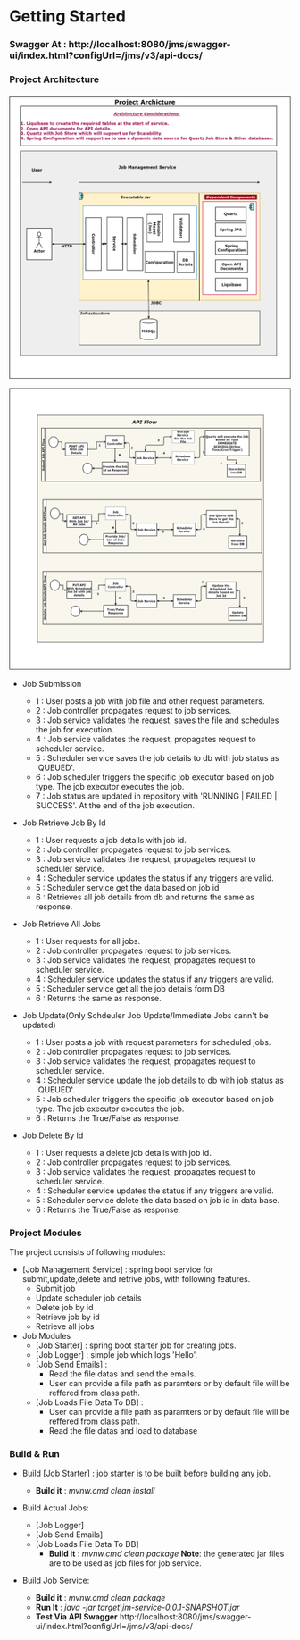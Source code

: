 # Getting Started

### Swagger At : http://localhost:8080/jms/swagger-ui/index.html?configUrl=/jms/v3/api-docs/ 

### Project Architecture

![Architecture](./src/main/resources/doc/JMSArchicture.png)

![APIFlow](./src/main/resources/doc/JMSAPIFlow.png)

* Job Submission   
	* 1 : User posts a job with job file and other request parameters.
    * 2 : Job controller propagates request to job services.
    * 3 : Job service validates the request, saves the file and schedules the job for execution.
    * 4 : Job service validates the request, propagates request to scheduler service.
	* 5 : Scheduler service saves the job details to db with job status as 'QUEUED'.
    * 6 : Job scheduler triggers the specific job executor based on job type. The job executor executes the job.
    * 7 : Job status are updated in repository with 'RUNNING | FAILED | SUCCESS'. At the end of the job execution.
    
* Job Retrieve Job By Id 
	* 1 : User requests a job details with job id.
    * 2 : Job controller propagates request to job services.   
	* 3 : Job service validates the request, propagates request to scheduler service.
    * 4 : Scheduler service updates the status if any triggers are valid.
    * 5 : Scheduler service get the data based on job id 
	* 6 : Retrieves all job details from db and returns the same as response. 
    
* Job Retrieve All Jobs
	* 1 : User requests for all jobs.
    * 2 : Job controller propagates request to job services.   
	* 3 : Job service validates the request, propagates request to scheduler service.
    * 4 : Scheduler service updates the status if any triggers are valid.
    * 5 : Scheduler service get all the job details form DB
	* 6 : Returns the same as response. 
	
* Job Update(Only Schdeuler Job Update/Immediate Jobs cann't be updated)   
	* 1 : User posts a job with request parameters for scheduled jobs.
    * 2 : Job controller propagates request to job services.
    * 3 : Job service validates the request, propagates request to scheduler service.
	* 4 : Scheduler service update the job details to db with job status as 'QUEUED'.
    * 5 : Job scheduler triggers the specific job executor based on job type. The job executor executes the job.
    * 6 : Returns the True/False as response.
	
* Job Delete By Id 
	* 1 : User requests a delete job details with job id.
    * 2 : Job controller propagates request to job services.   
	* 3 : Job service validates the request, propagates request to scheduler service.
    * 4 : Scheduler service updates the status if any triggers are valid.
    * 5 : Scheduler service delete the data based on job id in data base.
	* 6 : Returns the True/False as response.
	
### Project Modules
The project consists of following modules:
* [Job Management Service] : spring boot service for submit,update,delete and retrive jobs, with following features.
    * Submit job
	* Update scheduler job details
	* Delete job by id
    * Retrieve job by id
    * Retrieve all jobs
* Job Modules
    * [Job Starter] : spring boot starter job for creating jobs. 
    * [Job Logger] : simple job which logs 'Hello'. 
    * [Job Send Emails] : 
        * Read the file datas and send the emails.
		* User can provide a file path as paramters or by default file will be reffered from class path.
    * [Job Loads File Data To DB] : 
		* User can provide a file path as paramters or by default file will be reffered from class path.
        * Read the file datas and load to database

### Build & Run
* Build [Job Starter] : job starter is to be built before building any job.
    * **Build it** : *mvnw.cmd clean install*

* Build Actual Jobs:
    * [Job Logger] 
    * [Job Send Emails]
    * [Job Loads File Data To DB]
        * **Build it** : *mvnw.cmd clean package*
    **Note**: the generated jar files are to be used as job files for job service.

* Build Job Service:        
    * **Build it** : *mvnw.cmd clean package*
    * **Run It** : *java -jar target\jm-service-0.0.1-SNAPSHOT.jar*
    * **Test Via API Swagger** http://localhost:8080/jms/swagger-ui/index.html?configUrl=/jms/v3/api-docs/